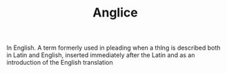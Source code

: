---
title: Anglice
letter: A
permalink: "/definitions/anglice.html"
body: In English. A term formerly used in pleading when a thlng is described both
  in Latin and English, inserted immediately after the Latin and as an introduction
  of the English translation
published_at: '2018-07-07'
source: Black's Law Dictionary
layout: post
---